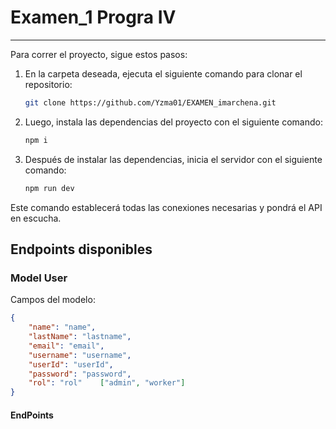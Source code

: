 # Examen_1 Progra IV

---

Para correr el proyecto, sigue estos pasos:

1. En la carpeta deseada, ejecuta el siguiente comando para clonar el repositorio:
    ```bash
    git clone https://github.com/Yzma01/EXAMEN_imarchena.git
    ```

2. Luego, instala las dependencias del proyecto con el siguiente comando:
    ```bash
    npm i
    ```

3. Después de instalar las dependencias, inicia el servidor con el siguiente comando:
    ```bash
    npm run dev
    ```

Este comando establecerá todas las conexiones necesarias y pondrá el API en escucha.

## Endpoints disponibles

### Model User

Campos del modelo:
```json
{
    "name": "name",
    "lastName": "lastname",
    "email": "email",
    "username": "username",
    "userId": "userId",
    "password": "password",
    "rol": "rol"    ["admin", "worker"]
}
```
#### EndPoints
